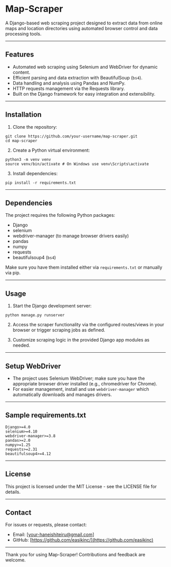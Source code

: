 # Map-Scraper

A Django-based web scraping project designed to extract data from online maps and location directories using automated browser control and data processing tools.

---

## Features

- Automated web scraping using Selenium and WebDriver for dynamic content.
- Efficient parsing and data extraction with BeautifulSoup (`bs4`).
- Data handling and analysis using Pandas and NumPy.
- HTTP requests management via the Requests library.
- Built on the Django framework for easy integration and extensibility.

---

## Installation

1. Clone the repository:

```
git clone https://github.com/your-username/map-scraper.git
cd map-scraper
```

2. Create a Python virtual environment:
```
python3 -m venv venv
source venv/bin/activate # On Windows use venv\Scripts\activate
```

3. Install dependencies:
```
pip install -r requirements.txt

```

---

## Dependencies

The project requires the following Python packages:

- Django
- selenium
- webdriver-manager (to manage browser drivers easily)
- pandas
- numpy
- requests
- beautifulsoup4 (`bs4`)

Make sure you have them installed either via `requirements.txt` or manually via pip.

---

## Usage

1. Start the Django development server:
```
python manage.py runserver
```

2. Access the scraper functionality via the configured routes/views in your browser or trigger scraping jobs as defined.

3. Customize scraping logic in the provided Django app modules as needed.

---

## Setup WebDriver

- The project uses Selenium WebDriver; make sure you have the appropriate browser driver installed (e.g., chromedriver for Chrome).
- For easier management, install and use `webdriver-manager` which automatically downloads and manages drivers.

---

## Sample requirements.txt
```
Django>=4.0
selenium>=4.10
webdriver-manager>=3.8
pandas>=2.0
numpy>=1.25
requests>=2.31
beautifulsoup4>=4.12
```

---

## License

This project is licensed under the MIT License - see the LICENSE file for details.

---

## Contact

For issues or requests, please contact:

- Email: [your-haneishiteiru@gmail.com]
- GitHub: [https://github.com/easikinc/](https://github.com/easikinc)

---

Thank you for using Map-Scraper! Contributions and feedback are welcome.




